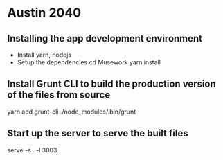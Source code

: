 # Austin 2040

## Installing the app development environment

- Install yarn, nodejs
- Setup the dependencies
  cd Musework
  yarn install

## Install Grunt CLI to build the production version of the files from source

yarn add grunt-cli
./node_modules/.bin/grunt

## Start up the server to serve the built files

serve -s . -l 3003
